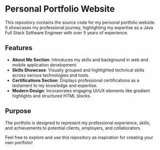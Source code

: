 # Personal Portfolio Website

This repository contains the source code for my personal portfolio website. It showcases my professional journey, highlighting my expertise as a Java Full Stack Software Engineer with over 5 years of experience.

## Features

- **About Me Section**: Introduces my skills and background in web and mobile application development.
- **Skills Showcase**: Visually grouped and highlighted technical skills across various technologies and tools.
- **Certifications Section**: Displays professional certifications as a testament to my knowledge and expertise.
- **Modern Design**: Incorporates engaging UI/UX elements like gradient highlights and structured HTML blocks.

## Purpose

The portfolio is designed to represent my professional experience, skills, and achievements to potential clients, employers, and collaborators.

Feel free to explore and use this repository as inspiration for creating your own portfolio!
